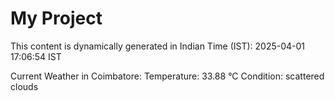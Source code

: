 # My Project

This content is dynamically generated in Indian Time (IST): 2025-04-01 17:06:54 IST


Current Weather in Coimbatore:
Temperature: 33.88 °C
Condition: scattered clouds
